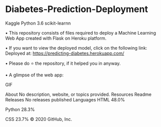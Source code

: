 # Diabetes-Prediction-Deployment
Kaggle Python 3.6 scikit-learnn

• This repository consists of files required to deploy a Machine Learning Web App created with Flask on Heroku platform.

• If you want to view the deployed model, click on the following link:
Deployed at: https://predicting-diabetes.herokuapp.com/

• Please do ⭐ the repository, if it helped you in anyway.

• A glimpse of the web app:

GIF

About
No description, website, or topics provided.
Resources
 Readme
Releases
No releases published
Languages
HTML
48.0%
 
Python
28.3%
 
CSS
23.7%
© 2020 GitHub, Inc.
